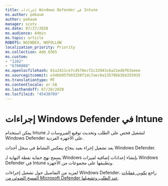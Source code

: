 ```yaml
---
title: إجراءات Windows Defender في Intune
ms.author: pebaum
author: pebaum
manager: scotv
ms.date: 07/27/2020
ms.audience: Admin
ms.topic: article
ROBOTS: NOINDEX, NOFOLLOW
localization_priority: Priority
ms.collection: Adm_O365
ms.custom:
- "1282"
- "6700008"
ms.openlocfilehash: 61a2411ce7c4578ecf2c32943c6a21edbf63eeee
ms.sourcegitcommit: e34bb95fb93250f1dc7aec6a13578bb3bb355935
ms.translationtype: MT
ms.contentlocale: ar-SA
ms.lasthandoff: 07/28/2020
ms.locfileid: "45438789"
---
```

# <a name="windows-defender-actions-in-intune"></a>إجراءات Windows Defender في Intune

يمكن استخدام Intune لتشغيل فحص على الطلب وتحديث توقيع الفيروسات لـ Windows Defender على الأجهزة الفردية.

بعد تشغيل إجراء بعيد بنجاح ينعكس النشاط في سجل أحداث Windows Defender.

يسمح نهج حماية نقطة النهاية لـ Windows بإنشاء إعدادات إضافية لميزات Windows Defender في Intune وتطبيقها على مجموعات من الأجهزة.

لمزيد من التفاصيل حول تشغيل إجراءات Windows Defender، راجع [تكوين عمليات المسح الضوئي من Microsoft Defender عند الطلب وتشغيلها](https://docs.microsoft.com/windows/security/threat-protection/windows-defender-antivirus/run-scan-windows-defender-antivirus).
